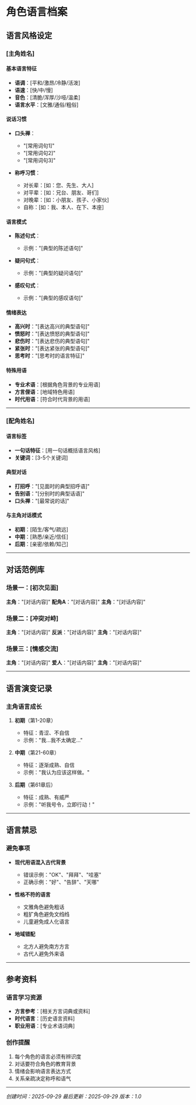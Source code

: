 # 角色语言档案

## 语言风格设定

### [主角姓名]

#### 基本语言特征
- **语调**：[平和/激昂/冷静/活泼]
- **语速**：[快/中/慢]
- **音色**：[清脆/浑厚/沙哑/温柔]
- **语言水平**：[文雅/通俗/粗俗]

#### 说话习惯
- **口头禅**：
  - "[常用词句1]"
  - "[常用词句2]"
  - "[常用词句3]"

- **称呼习惯**：
  - 对长辈：[如：您、先生、大人]
  - 对平辈：[如：兄台、朋友、哥们]
  - 对晚辈：[如：小朋友、孩子、小家伙]
  - 自称：[如：我、本人、在下、本座]

#### 语言模式
- **陈述句式**：
  - 示例："[典型的陈述语句]"

- **疑问句式**：
  - 示例："[典型的疑问语句]"

- **感叹句式**：
  - 示例："[典型的感叹语句]"

#### 情绪表达
- **高兴时**："[表达高兴的典型语句]"
- **愤怒时**："[表达愤怒的典型语句]"
- **悲伤时**："[表达悲伤的典型语句]"
- **紧张时**："[表达紧张的典型语句]"
- **思考时**："[思考时的语言特征]"

#### 特殊用语
- **专业术语**：[根据角色背景的专业用语]
- **方言俚语**：[地域特色用语]
- **时代用语**：[符合时代背景的用语]

---

### [配角姓名]

#### 语言标签
- **一句话特征**：[用一句话概括语言风格]
- **关键词**：[3-5个关键词]

#### 典型对话
- **打招呼**："[见面时的典型招呼语]"
- **告别语**："[分别时的典型话语]"
- **口头禅**："[最常说的话]"

#### 与主角对话模式
- **初期**：[陌生/客气/疏远]
- **中期**：[熟悉/亲近/信任]
- **后期**：[亲密/依赖/知己]

---

## 对话范例库

### 场景一：[初次见面]
**主角**："[对话内容]"
**配角A**："[对话内容]"
**主角**："[对话内容]"

### 场景二：[冲突对峙]
**主角**："[对话内容]"
**反派**："[对话内容]"
**主角**："[对话内容]"

### 场景三：[情感交流]
**主角**："[对话内容]"
**爱人**："[对话内容]"
**主角**："[对话内容]"

---

## 语言演变记录

### 主角语言成长
1. **初期**（第1-20章）
   - 特征：青涩、不自信
   - 示例："我...我不太确定..."

2. **中期**（第21-60章）
   - 特征：逐渐成熟、自信
   - 示例："我认为应该这样做。"

3. **后期**（第61章后）
   - 特征：成熟、有威严
   - 示例："听我号令，立即行动！"

---

## 语言禁忌

### 避免事项
- **现代用语混入古代背景**
  - 错误示例："OK"、"拜拜"、"哇塞"
  - 正确示例："好"、"告辞"、"天哪"

- **性格不符的语言**
  - 文雅角色避免粗话
  - 粗犷角色避免文绉绉
  - 儿童避免成人化语言

- **地域错配**
  - 北方人避免南方方言
  - 古代人避免外来语

---

## 参考资料

### 语言学习资源
- **方言参考**：[相关方言词典或资料]
- **时代语言**：[历史语言资料]
- **职业用语**：[专业术语词典]

### 创作提醒
1. 每个角色的语言必须有辨识度
2. 对话要符合角色的教育背景
3. 情绪会影响语言表达方式
4. 关系亲疏决定称呼和语气

---
*创建时间：2025-09-29*
*最后更新：2025-09-29*
*版本：1.0*
